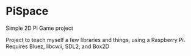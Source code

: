 PiSpace
=======

Simple 2D Pi Game project

Project to teach myself a few libraries and things, using a Raspberry Pi.
Requires Bluez, libcwii, SDL2, and Box2D
